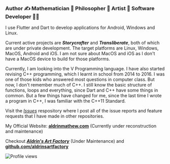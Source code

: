 ### Author ✍ Mathematician 🤯 Philosopher 🤔 Artist 🎨 Software Developer 👨‍💻

I use Flutter and Dart to develop applications for Android, Windows and Linux.

Current active projects are ***Storycrafter*** and ***Transliberate***, both of which are under private development. The target platforms are Linux, Windows, MacOS, Android and iOS. I am not sure about MacOS and iOS as I don't have a MacOS device to build for those platforms.

Currently, I am looking into the V Programming language. I have also started revising C++ programming, which I learnt in school from 2014 to 2016. I was one of those kids who answered most questions in computer class. But now, I don't remember much of C++. I still know the basic structure of functions, loops and everything, since Dart and C++ have some things in common. But a few things have changed for me, since the last time I wrote a program in C++, I was familiar with the C++11 Standard.

Visit the [_Issues_](https://github.com/AldrinMathew/issues) respository where I post all of the issue reports and feature requests that I have made in other repositories.

My Official Website: **[aldrinmathew.com](https://aldrinmathew.com)** (Currently under reconstruction and maintenance)

Checkout ***[Aldrin's Art Factory](https://aldrinsartfactory.com)*** (Under Maintenance) and **[github.com/aldrinsartfactory](https://github.com/aldrinsartfactory)**

![Profile views](https://gpvc.arturio.dev/AldrinMathew)
